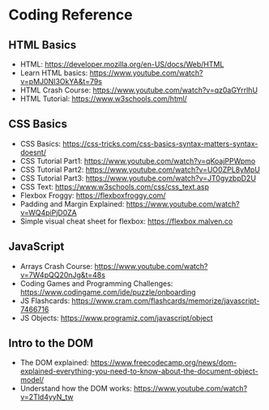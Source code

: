 # Coding Reference

## HTML Basics

- HTML: https://developer.mozilla.org/en-US/docs/Web/HTML
- Learn HTML basics: https://www.youtube.com/watch?v=pMJ0NI3OkYA&t=79s
- HTML Crash Course: https://www.youtube.com/watch?v=qz0aGYrrlhU
- HTML Tutorial: https://www.w3schools.com/html/

## CSS Basics

- CSS Basics: https://css-tricks.com/css-basics-syntax-matters-syntax-doesnt/
- CSS Tutorial Part1: https://www.youtube.com/watch?v=qKoajPPWpmo
- CSS Tutorial Part2: https://www.youtube.com/watch?v=UO0ZPL8yMpU
- CSS Tutorial Part3: https://www.youtube.com/watch?v=JT0gyzbpD2U
- CSS Text: https://www.w3schools.com/css/css_text.asp
- Flexbox Froggy: https://flexboxfroggy.com/
- Padding and Margin Explained: https://www.youtube.com/watch?v=WQ4piPjD0ZA
- Simple visual cheat sheet for flexbox: https://flexbox.malven.co

## JavaScript

- Arrays Crash Course: https://www.youtube.com/watch?v=7W4pQQ20nJg&t=48s
- Coding Games and Programming Challenges: https://www.codingame.com/ide/puzzle/onboarding
- JS Flashcards: https://www.cram.com/flashcards/memorize/javascript-7466716
- JS Objects: https://www.programiz.com/javascript/object

## Intro to the DOM

- The DOM explained: https://www.freecodecamp.org/news/dom-explained-everything-you-need-to-know-about-the-document-object-model/
- Understand how the DOM works: https://www.youtube.com/watch?v=2Tld4yyN_tw
